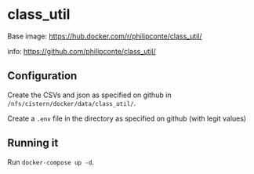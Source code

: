 # class_util

Base image: https://hub.docker.com/r/philipconte/class_util/

info: https://github.com/philipconte/class_util/

## Configuration

Create the CSVs and json as specified on github in `/nfs/cistern/docker/data/class_util/`.

Create a `.env` file in the directory as specified on github (with legit values)

## Running it

Run `docker-compose up -d`.
